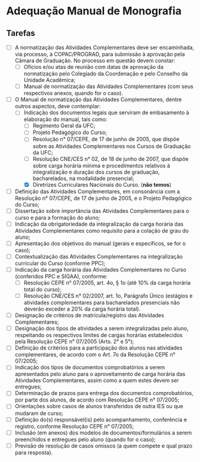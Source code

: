 # Adequação Manual de Monografia

## Tarefas

- [ ] A normatização das Atividades Complementares deve ser encaminhada, via processo, à COPAC/PROGRAD, para submissão à aprovação pela Câmara de Graduação. No processo em questão devem constar:
  - [ ] Ofícios e/ou atas de reunião com datas de aprovação da normatização pelo Colegiado da Coordenação e pelo Conselho da Unidade Acadêmica;
  - [ ] Manual de normatização das Atividades Complementares (com seus respectivos anexos, quando for o caso).
- [ ] O Manual de normatização das Atividades Complementares, dentre outros aspectos, deve contemplar:
  - [ ] Indicação dos documentos legais que serviram de embasamento à elaboração do manual, tais como:
    - [ ] Regimento Geral da UFC;
    - [ ] Projeto Pedagógico do Curso;
    - [ ] Resolução n° 07/CEPE, de 17 de junho de 2005, que dispõe sobre as Atividades Complementares nos Cursos de Graduação da UFC;
    - [ ] Resolução CNE/CES n° 02, de 18 de junho de 2007, que dispõe sobre carga horária mínima e procedimentos relativos à integralização e duração dos cursos de graduação, bacharelados, na modalidade presencial;
    - [X] Diretrizes Curriculares Nacionais do Curso. (**não temos**)
- [ ] Definição das Atividades Complementares, em consonância com a Resolução n° 07/CEPE, de 17 de junho de 2005, e o Projeto Pedagógico do Curso;
- [ ] Dissertação sobre importância das Atividades Complementares para o curso e para a formação do aluno;
- [ ] Indicação da obrigatoriedade da integralização da carga horária das Atividades Complementares como requisito para a colação de grau do aluno;
- [ ] Apresentação dos objetivos do manual (gerais e específicos, se for o caso);
- [ ] Contextualização das Atividades Complementares na integralização curricular do Curso (conforme PPC);
- [ ] Indicação da carga horária das Atividades Complementares no Curso (conferidos PPC e SIGAA), conforme:
  - [ ] Resolução CEPE n° 07/2005, art. 4o, § 1o (até 10% da carga horária total do curso);
  - [ ] Resolução CNE/CES n° 02/2007, art. 1o, Parágrafo Único (estágios e atividades complementares para bacharelados presenciais não deverão exceder a 20% da carga horária total).
- [ ] Designação de critérios de matrícula/registro das Atividades Complementares;
- [ ] Designação dos tipos de atividades a serem integralizadas pelo aluno, respeitando os respectivos limites de cargas horárias estabelecidos pela Resolução CEPE n° 07/2005 (Arts. 2° e 5°);
- [ ] Definição de critérios para a participação dos alunos nas atividades complementares, de acordo com o Art. 7o da Resolução CEPE n° 07/2005;
- [ ] Indicação dos tipos de documentos comprobatórios a serem apresentados pelo aluno para o aproveitamento de carga horária das Atividades Complementares, assim como a quem estes devem ser entregues;
- [ ] Determinação de prazos para entrega dos documentos comprobatórios, por parte dos alunos, de acordo com Resolução CEPE n° 07/2005;
- [ ] Orientações sobre casos de alunos transferidos de outra IES ou que mudaram de curso;
- [ ] Definição do(s) responsável(is) pelo acompanhamento, conferência e registro, conforme Resolução CEPE n° 07/2005;
- [ ] Inclusão (em anexos) dos modelos de documentos/formulários a serem preenchidos e entregues pelo aluno (quando for o caso);
- [ ] Previsão de resolução de casos omissos (a quem compete e qual prazo para resposta).
